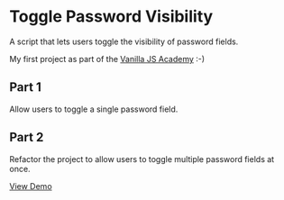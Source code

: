# Toggle Password Visibility

A script that lets users toggle the visibility of password fields.

My first project as part of the [Vanilla JS Academy](https://vanillajsacademy.com/) :-)

## Part 1

Allow users to toggle a single password field.

## Part 2

Refactor the project to allow users to toggle multiple password fields at once.

[View Demo](https://kieranbarker.github.io/toggle-password-visibility/)